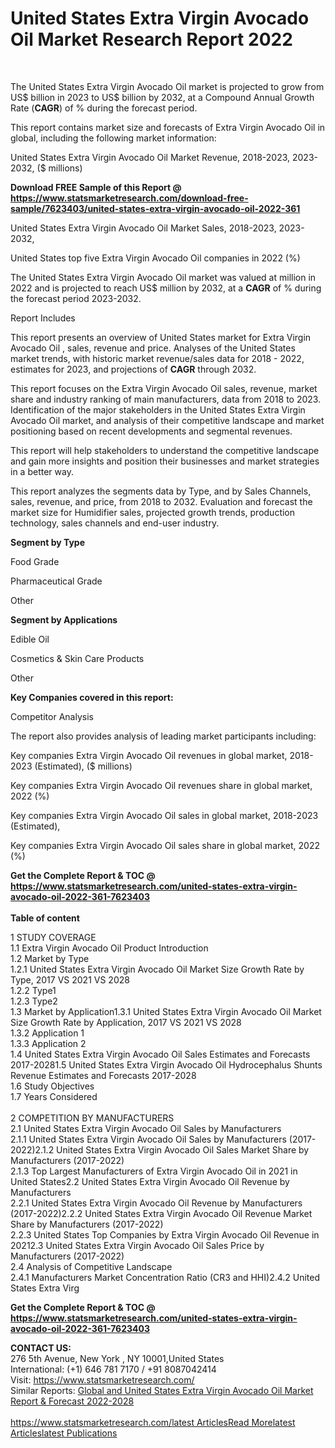 <h1>United States Extra Virgin Avocado Oil Market Research Report 2022</h1><br/><p>The United States Extra Virgin Avocado Oil market is projected to grow from US$ billion in 2023 to US$ billion by 2032, at a Compound Annual Growth Rate (<strong>CAGR</strong>) of % during the forecast period.</p><p>This report contains market size and forecasts of Extra Virgin Avocado Oil in global, including the following market information:</p><p>United States Extra Virgin Avocado Oil Market Revenue, 2018-2023, 2023-2032, ($ millions)</p><p><strong>Download FREE Sample of this Report @ <a href="https://www.statsmarketresearch.com/download-free-sample/7623403/united-states-extra-virgin-avocado-oil-2022-361">https://www.statsmarketresearch.com/download-free-sample/7623403/united-states-extra-virgin-avocado-oil-2022-361</a></strong></p><p>United States Extra Virgin Avocado Oil Market Sales, 2018-2023, 2023-2032,</p><p>United States top five Extra Virgin Avocado Oil companies in 2022 (%)</p><p>The United States Extra Virgin Avocado Oil market was valued at million in 2022 and is projected to reach US$ million by 2032, at a <strong>CAGR</strong> of % during the forecast period 2023-2032.</p><p>Report Includes</p><p>This report presents an overview of United States market for Extra Virgin Avocado Oil , sales, revenue and price. Analyses of the United States market trends, with historic market revenue/sales data for 2018 - 2022, estimates for 2023, and projections of <strong>CAGR</strong> through 2032.</p><p>This report focuses on the Extra Virgin Avocado Oil sales, revenue, market share and industry ranking of main manufacturers, data from 2018 to 2023. Identification of the major stakeholders in the United States Extra Virgin Avocado Oil market, and analysis of their competitive landscape and market positioning based on recent developments and segmental revenues.</p><p>This report will help stakeholders to understand the competitive landscape and gain more insights and position their businesses and market strategies in a better way.</p><p>This report analyzes the segments data by Type, and by Sales Channels, sales, revenue, and price, from 2018 to 2032. Evaluation and forecast the market size for Humidifier sales, projected growth trends, production technology, sales channels and end-user industry.</p><p><strong>Segment by Type</strong></p><p>Food Grade</p><p>Pharmaceutical Grade</p><p>Other</p><p><strong> Segment <strong><strong>by Applications</strong></strong></strong></p><p>Edible Oil</p><p>Cosmetics & Skin Care Products</p><p>Other</p><p><strong>Key Companies covered in this report:</strong></p><p>Competitor Analysis</p><p>The report also provides analysis of leading market participants including:</p><p>Key companies Extra Virgin Avocado Oil revenues in global market, 2018-2023 (Estimated), ($ millions)</p><p>Key companies Extra Virgin Avocado Oil revenues share in global market, 2022 (%)</p><p>Key companies Extra Virgin Avocado Oil sales in global market, 2018-2023 (Estimated),</p><p>Key companies Extra Virgin Avocado Oil sales share in global market, 2022 (%)</p><div><b>Get the Complete Report & TOC @ <a href="https://www.statsmarketresearch.com/united-states-extra-virgin-avocado-oil-2022-361-7623403">https://www.statsmarketresearch.com/united-states-extra-virgin-avocado-oil-2022-361-7623403</a></b></div><br><b>Table of content</b><p>1 STUDY COVERAGE<br />1.1 Extra Virgin Avocado Oil Product Introduction<br />1.2 Market by Type<br />1.2.1 United States Extra Virgin Avocado Oil Market Size Growth Rate by Type, 2017 VS 2021 VS 2028<br />1.2.2 Type1<br />1.2.3 Type2<br />1.3 Market by Application1.3.1 United States Extra Virgin Avocado Oil Market Size Growth Rate by Application, 2017 VS 2021 VS 2028<br />1.3.2 Application 1<br />1.3.3 Application 2<br />1.4 United States Extra Virgin Avocado Oil Sales Estimates and Forecasts 2017-20281.5 United States Extra Virgin Avocado Oil Hydrocephalus Shunts Revenue Estimates and Forecasts 2017-2028<br />1.6 Study Objectives<br />1.7 Years Considered<br /><br />2 COMPETITION BY MANUFACTURERS<br />2.1 United States Extra Virgin Avocado Oil Sales by Manufacturers<br />2.1.1 United States Extra Virgin Avocado Oil Sales by Manufacturers (2017-2022)2.1.2 United States Extra Virgin Avocado Oil Sales Market Share by Manufacturers (2017-2022)<br />2.1.3 Top Largest Manufacturers of Extra Virgin Avocado Oil in 2021 in United States2.2 United States Extra Virgin Avocado Oil Revenue by Manufacturers<br />2.2.1 United States Extra Virgin Avocado Oil Revenue by Manufacturers (2017-2022)2.2.2 United States Extra Virgin Avocado Oil Revenue Market Share by Manufacturers (2017-2022)<br />2.2.3 United States Top Companies by Extra Virgin Avocado Oil Revenue in 20212.3 United States Extra Virgin Avocado Oil Sales Price by Manufacturers (2017-2022)<br />2.4 Analysis of Competitive Landscape<br />2.4.1 Manufacturers Market Concentration Ratio (CR3 and HHI)2.4.2 United States Extra Virg<br><div><b>Get the Complete Report & TOC @ <a href="https://www.statsmarketresearch.com/united-states-extra-virgin-avocado-oil-2022-361-7623403">https://www.statsmarketresearch.com/united-states-extra-virgin-avocado-oil-2022-361-7623403</a></b></div></p> <b>CONTACT US:</b><br>276 5th Avenue, New York , NY 10001,United States<br>International: (+1) 646 781 7170 / +91 8087042414<br>Visit: <a href="https://www.statsmarketresearch.com/">https://www.statsmarketresearch.com/</a><br>Similar Reports: <a href="https://www.statsmarketresearch.com/united-states-extra-virgin-avocado-oil-2022-361-7623403">Global and United States Extra Virgin Avocado Oil Market Report & Forecast 2022-2028</a><br/><br/><a href="https://gyeongbokgung.com">https://www.statsmarketresearch.com/</a><a href="https://hallyeomaritime.com">latest Articles</a><a href="https://jingwansa.com">Read More</a><a href=https://nguoiviet.jp/">latest Articles</a><a href="https://www.intelmarketresearch.com/">latest Publications</a>